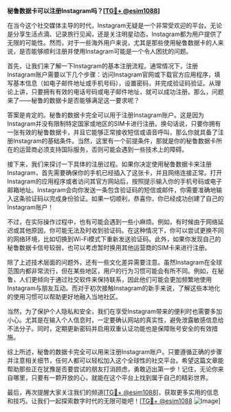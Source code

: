 **秘鲁数据卡可以注册Instagram吗？[[TG💪+ @esim1088](https://t.me/s/esim1088)]**

在当今这个社交媒体主导的时代，Instagram无疑是一个非常受欢迎的平台。无论是分享生活点滴、记录旅行见闻，还是关注明星动态，Instagram都为用户提供了无限的可能性。然而，对于一些海外用户来说，尤其是那些使用秘鲁数据卡的人来说，是否能够顺利注册并使用Instagram可能是一个令人困扰的问题。

首先，让我们来了解一下Instagram的基本注册流程。通常情况下，注册Instagram账户需要以下几个步骤：访问Instagram官网或下载官方应用程序，填写基本信息（如电子邮件地址或手机号码），设置密码，并完成验证码验证。从理论上讲，只要拥有有效的电话号码或电子邮件地址，就可以成功注册。那么，问题来了——秘鲁的数据卡是否能够满足这一要求呢？

答案是肯定的。秘鲁的数据卡完全可以用于注册Instagram账户。这是因为Instagram并没有限制特定国家或地区的SIM卡进行注册。换句话说，只要你拥有一张有效的秘鲁数据卡，并且它能够正常接收短信或语音呼叫，那么你就具备了注册Instagram的基础条件。当然，这里有一个前提条件，那就是你的秘鲁数据卡所在的运营商必须支持国际服务，否则可能会遇到一些技术上的障碍。

接下来，我们来探讨一下具体的注册过程。如果你决定使用秘鲁数据卡来注册Instagram，首先需要确保你的手机已经插入了这张卡，并且网络连接正常。打开Instagram的应用程序或者访问其官方网站后，按照提示输入你的手机号码或电子邮箱地址。Instagram会向你发送一条包含验证码的短信或邮件，你需要准确地输入这条验证码以完成身份验证。如果一切顺利，恭喜你，你已经成功创建了自己的Instagram账户！

不过，在实际操作过程中，也有可能会遇到一些小麻烦。例如，有时候由于网络延迟或其他原因，你可能无法及时收到验证码。在这种情况下，你可以尝试更换不同的网络环境，比如切换到Wi-Fi模式下重新发送验证码。此外，如果你发现自己的秘鲁数据卡信号较弱，也可以考虑暂时换用其他运营商的SIM卡来进行注册。

除了上述技术层面的问题外，还有一些文化差异需要注意。虽然Instagram在全球范围内都非常流行，但在某些地区，用户的行为习惯可能会有所不同。例如，在秘鲁，人们更倾向于通过社交软件来保持联系，因此他们可能会更加频繁地使用Instagram与朋友互动。而对于初次接触Instagram的新手来说，了解这些本地化的使用习惯可以帮助更好地融入当地社区。

当然，为了保护个人隐私和安全，我们在享受Instagram带来的便利时也需要多加小心。尤其是在输入个人信息时，一定要确认网站的真实性，避免泄露敏感信息给不法分子。同时，定期更新密码并启用双重认证功能也是保障账号安全的有效措施。

综上所述，秘鲁的数据卡完全可以用来注册Instagram账户。只要遵循正确的步骤并注意相关细节，任何人都可以轻松加入这个全球性的社交平台。希望这篇文章能帮助那些正在犹豫是否要尝试的朋友打消顾虑，勇敢迈出第一步！记住，无论你来自哪里，只要有一颗开放的心，就能在这个平台上找到属于自己的精彩世界。

最后，再次提醒大家关注我们的频道[[TG💪+ @esim1088](https://t.me/s/esim1088)]，获取更多实用的信息和技巧。让我们一起探索数字时代的无限可能吧！[[TG💪+ @esim1088](https://t.me/s/esim1088) ![Image](https://i.postimg.cc/4NQfJmqS/Snipaste-2025-05-13-00-14-12.png)]
